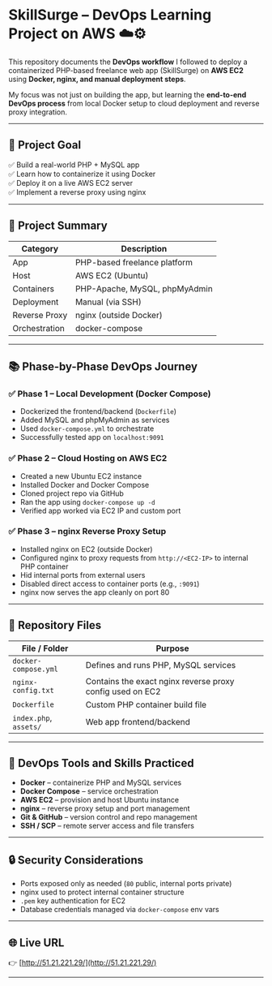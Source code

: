 # SkillSurge – DevOps Learning Project on AWS ☁️⚙️

This repository documents the **DevOps workflow** I followed to deploy a containerized PHP-based freelance web app (SkillSurge) on **AWS EC2** using **Docker, nginx, and manual deployment steps**.

My focus was not just on building the app, but learning the **end-to-end DevOps process** from local Docker setup to cloud deployment and reverse proxy integration.

---

## 📌 Project Goal

✅ Build a real-world PHP + MySQL app  
✅ Learn how to containerize it using Docker  
✅ Deploy it on a live AWS EC2 server  
✅ Implement a reverse proxy using nginx  

---

## 🚀 Project Summary

| **Category**   | **Description** |
|----------------|-----------------|
| App            | PHP-based freelance platform |
| Host           | AWS EC2 (Ubuntu) |
| Containers     | PHP-Apache, MySQL, phpMyAdmin |
| Deployment     | Manual (via SSH) |
| Reverse Proxy  | nginx (outside Docker) |
| Orchestration  | docker-compose |
---

## 📚 Phase-by-Phase DevOps Journey

### ✅ Phase 1 – Local Development (Docker Compose)
- Dockerized the frontend/backend (`Dockerfile`)
- Added MySQL and phpMyAdmin as services
- Used `docker-compose.yml` to orchestrate
- Successfully tested app on `localhost:9091`

### ✅ Phase 2 – Cloud Hosting on AWS EC2
- Created a new Ubuntu EC2 instance
- Installed Docker and Docker Compose
- Cloned project repo via GitHub
- Ran the app using `docker-compose up -d`
- Verified app worked via EC2 IP and custom port

### ✅ Phase 3 – nginx Reverse Proxy Setup
- Installed nginx on EC2 (outside Docker)
- Configured nginx to proxy requests from `http://<EC2-IP>` to internal PHP container
- Hid internal ports from external users
- Disabled direct access to container ports (e.g., `:9091`)
- nginx now serves the app cleanly on port 80

---

## 📁 Repository Files

| File / Folder          | Purpose |
|------------------------|---------|
| `docker-compose.yml`   | Defines and runs PHP, MySQL services |
| `nginx-config.txt`     | Contains the exact nginx reverse proxy config used on EC2 |
| `Dockerfile`           | Custom PHP container build file |
| `index.php`, `assets/` | Web app frontend/backend |

---

## 📌 DevOps Tools and Skills Practiced

- **Docker** – containerize PHP and MySQL services
- **Docker Compose** – service orchestration
- **AWS EC2** – provision and host Ubuntu instance
- **nginx** – reverse proxy setup and port management
- **Git & GitHub** – version control and repo management
- **SSH / SCP** – remote server access and file transfers

---

## 🔒 Security Considerations

- Ports exposed only as needed (`80` public, internal ports private)
- nginx used to protect internal container structure
- `.pem` key authentication for EC2
- Database credentials managed via `docker-compose` env vars

---

## 🌐 Live URL

👉 [http://51.21.221.29/](http://51.21.221.29/)

---

